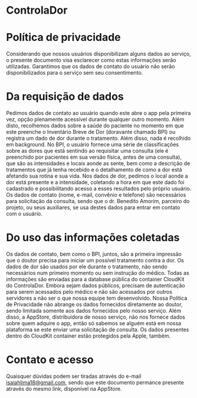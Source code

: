 # ControlaDor
# Política de privacidade

Considerando que nossos usuários disponibilizam alguns dados ao serviço, o presente documento visa esclarecer como estas informações serão utilizadas. Garantimos que os dados de contato do usuário não serão disponibilizados para o serviço sem seu consentimento.

# Da requisição de dados

Pedimos dados de contato ao usuário quando este abre o app pela primeira vez, opção plenamente acessível durante qualquer outro momento. Além disto, recolhemos dados sobre a saúde do paciente no momento em que este preenche o Inventário Breve de Dor (doravante chamado BPI) ou registra um dado de dor durante o tratamento. Além disso, nada é recolhido em background.
No BPI, o usuário fornece uma série de classificações sobre as dores que está sentindo ao requisitar uma consulta (ele é preenchido por pacientes em sua versão física, antes de uma consulta), que são as intensidades e locais aonde as sente, bem como a descrição de tratamentos que já tenha recebido e o detalhamento de como a dor está afetando sua rotina e sua vida. 
Nos dados de dor, pedimos o local aonde a dor está presente e a intensidade, coletando a hora em que este dado foi cadastrado e possibilitando acesso a esses resultados pelo próprio usuário.
Os dados de contato (nome, e-mail, convênio e telefone) são necessários para solicitação da consulta, sendo que o dr. Benedito Amorim, parceiro do projeto, ou seus auxiliares, se usa destes dados para entrar em contato com o usuário.

# Do uso das informações coletadas

Os dados de contato, bem como o BPI, juntos, são a primeira impressão que o doutor precisa para iniciar um possível tratamento contra a dor. Os dados de dor são usados por ele durante o tratamento, não sendo necessários num primeiro momento ou sem instrução do médico.
Todas as informações são enviadas para a database pública do container CloudKit do ControlaDor. Embora sejam dados públicos, precisam de autenticação para serem acessados pelo médico e não são acessados por outros servidores a não ser o que nossa equipe tem desenvolvido.
Nossa Política de Privacidade não abrange os dados fornecidos diretamente ao doutor, sendo limitada somente aos dados fornecidos pelo nosso serviço.
Além disso, a AppStore, distribuidora de nosso serviço, não nos fornece dados sobre quem adquire o app, então só sabemos se alguém está em nossa plataforma se este enviar uma solicitação de consulta. Os dados presentes dentro do CloudKit container estão protegidos pela Apple, também.

# Contato e acesso

Quaisquer dúvidas podem ser tiradas através do e-mail isaiahlima18@gmail.com, sendo que este documento permance presente através do mesmo link, disponível na AppStore.
